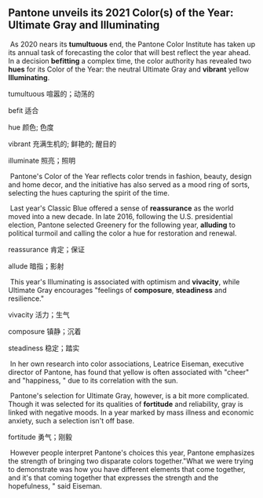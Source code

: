 ## Pantone unveils its 2021 Color(s) of the Year: Ultimate Gray and Illuminating

​		As 2020 nears its **tumultuous** end, the Pantone Color Institute has taken up its annual task of forecasting the color that will best reflect the year ahead. In a decision **befitting** a complex time, the color authority has revealed two **hues** for its Color of the Year: the neutral Ultimate Gray and **vibrant** yellow **Illuminating**.

tumultuous  喧嚣的；动荡的

befit  适合

hue  颜色; 色度

vibrant  充满生机的; 鲜艳的; 醒目的

illuminate  照亮；照明

​		Pantone's Color of the Year reflects color trends in fashion, beauty, design and home decor, and the initiative has also served as a mood ring of sorts, selecting the hues capturing the spirit of the time.

​		Last year's Classic Blue offered a sense of **reassurance** as the world moved into a new decade. In late 2016, following the U.S. presidential election, Pantone selected Greenery for the following year, **alluding** to political turmoil and calling the color a hue for restoration and renewal.

reassurance  肯定；保证

allude  暗指；影射

​		This year's Illuminating is associated with optimism and **vivacity**, while Ultimate Gray encourages "feelings of **composure**, **steadiness** and resilience."

vivacity  活力；生气

composure  镇静；沉着

steadiness  稳定；踏实

​		In her own research into color associations, Leatrice Eiseman, executive director of Pantone, has found that yellow is often associated with "cheer" and "happiness, " due to its correlation with the sun.

​		Pantone's selection for Ultimate Gray, however, is a bit more complicated. Though it was selected for its qualities of **fortitude** and reliability, gray is linked with negative moods. In a year marked by mass illness and economic anxiety, such a selection isn't off base.

fortitude  勇气；刚毅

​		However people interpret Pantone's choices this year, Pantone emphasizes the strength of bringing two disparate colors together."What we were trying to demonstrate was how you have different elements that come together, and it's that coming together that expresses the strength and the hopefulness, " said Eiseman.